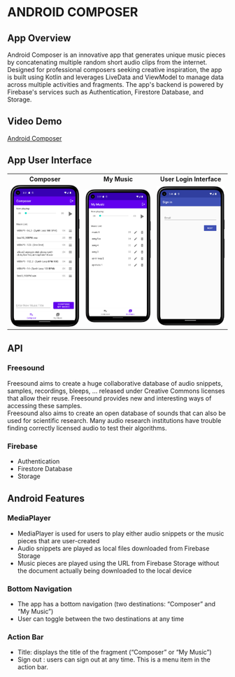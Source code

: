 # ANDROID COMPOSER

## App Overview
Android Composer is an innovative app that generates unique music pieces by concatenating multiple random short audio clips from the internet. Designed for professional composers seeking creative inspiration, the app is built using Kotlin and leverages LiveData and ViewModel to manage data across multiple activities and fragments. The app's backend is powered by Firebase's services such as Authentication, Firestore Database, and Storage.

## Video Demo
[Android Composer](https://youtu.be/BDDbA1enK_c)

## App User Interface
<!-- |Composer|My Music|User Login Interface|
|----|----|----|
|![composer](Screenshot_composer.png)|![mymusic](Screenshot_mymusic.png)|![signin](Screenshot_signin.png)| -->
<table>
<th>
Composer
</th>
<th>
My Music
</th>
<th>
User Login Interface
</th>
<tr>
<td>
<img src="./Screenshot_composer.png" width=200px />
</td>
<td>
<img src="./Screenshot_mymusic.png" width=200px />
</td>
<td>
<img src="./Screenshot_signin.png" width=200px />
</td>
</tr>
</table>


## API
### Freesound
Freesound aims to create a huge collaborative database of audio snippets, samples, recordings, bleeps, ... released under Creative Commons licenses that allow their reuse. Freesound provides new and interesting ways of accessing these samples.   
Freesound also aims to create an open database of sounds that can also be used for scientific research. Many audio research institutions have trouble finding correctly licensed audio to test their algorithms. 

### Firebase 
- Authentication
- Firestore Database 
- Storage

## Android Features
### MediaPlayer
- MediaPlayer is used for users to play either audio snippets or the music pieces that are user-created 
- Audio snippets are played as local files downloaded from Firebase Storage
- Music pieces are played using the URL from Firebase Storage without the document actually being downloaded to the local device
### Bottom Navigation 
- The app has a bottom navigation (two destinations: “Composer” and “My Music”)
- User can toggle between the two destinations at any time

### Action Bar 
- Title: displays the title of the fragment (“Composer” or “My Music”)
- Sign out : users can sign out at any time. This is a menu item in the action bar.
